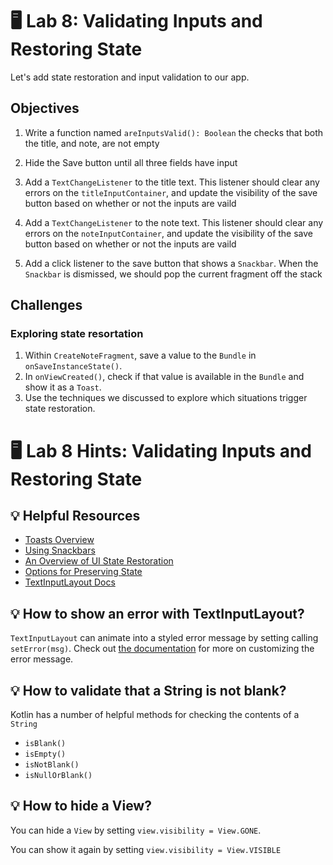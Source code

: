 # 🖥 Lab 8: Validating Inputs and Restoring State
Let's add state restoration and input validation to our app.

## Objectives
1. Write a function named `areInputsValid(): Boolean` the checks that both the title, and note, are not empty

2. Hide the Save button until all three fields have input

3. Add a `TextChangeListener` to the title text.  This listener should clear any errors on the `titleInputContainer`, and update the visibility of the save button based on whether or not the inputs are vaild

4. Add a `TextChangeListener` to the note text.  This listener should clear any errors on the `noteInputContainer`, and update the visibility of the save button based on whether or not the inputs are vaild

5. Add a click listener to the save button that shows a `Snackbar`.  When the `Snackbar` is dismissed, we should pop the current fragment off the stack

## Challenges
### Exploring state resortation
1. Within `CreateNoteFragment`, save a value to the `Bundle` in `onSaveInstanceState()`.  
2. In `onViewCreated()`, check if that value is available in the `Bundle` and show it as a `Toast`.  
3. Use the techniques we discussed to explore which situations trigger state restoration.

# 🖥 Lab 8 Hints: Validating Inputs and Restoring State

## 💡 Helpful Resources
- [Toasts Overview](https://developer.android.com/guide/topics/ui/notifiers/toasts)
- [Using Snackbars](https://developer.android.com/training/snackbar/showing#display)
- [An Overview of UI State Restoration](https://developer.android.com/topic/libraries/architecture/saving-states)
- [Options for Preserving State](https://developer.android.com/topic/libraries/architecture/saving-states#options)
- [TextInputLayout Docs](https://developer.android.com/reference/com/google/android/material/textfield/TextInputLayout)

## 💡 How to show an error with TextInputLayout?
`TextInputLayout` can animate into a styled error message by setting calling `setError(msg)`.  Check out [the documentation](https://developer.android.com/reference/com/google/android/material/textfield/TextInputLayout#setError(java.lang.CharSequence)) for more on customizing the error message.

## 💡 How to validate that a String is not blank?
Kotlin has a number of helpful methods for checking the contents of a `String`
- `isBlank()`
- `isEmpty()`
- `isNotBlank()`
- `isNullOrBlank()`

## 💡 How to hide a View?
You can hide a `View` by setting `view.visibility = View.GONE`.

You can show it again by setting `view.visibility = View.VISIBLE`
